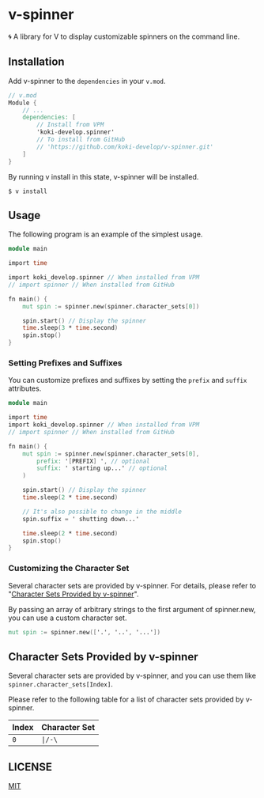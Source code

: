 # v-spinner

🌀 A library for V to display customizable spinners on the command line.

<!-- TODO: demo -->

## Installation

Add v-spinner to the `dependencies` in your `v.mod`.

```v
// v.mod
Module {
	// ...
	dependencies: [
		// Install from VPM
		'koki-develop.spinner'
		// To install from GitHub
		// 'https://github.com/koki-develop/v-spinner.git'
	]
}
```

By running v install in this state, v-spinner will be installed.

```console
$ v install
```

## Usage

The following program is an example of the simplest usage.

```v
module main

import time

import koki_develop.spinner // When installed from VPM
// import spinner // When installed from GitHub

fn main() {
	mut spin := spinner.new(spinner.character_sets[0])

	spin.start() // Display the spinner
	time.sleep(3 * time.second)
	spin.stop()
}
```

<!-- TODO: demo -->

### Setting Prefixes and Suffixes

You can customize prefixes and suffixes by setting the `prefix` and `suffix` attributes.

```v
module main

import time
import koki_develop.spinner // When installed from VPM
// import spinner // When installed from GitHub

fn main() {
	mut spin := spinner.new(spinner.character_sets[0],
		prefix: '[PREFIX] ', // optional
		suffix: ' starting up...' // optional
	)

	spin.start() // Display the spinner
	time.sleep(2 * time.second)

	// It's also possible to change in the middle
	spin.suffix = ' shutting down...'

	time.sleep(2 * time.second)
	spin.stop()
}
```

### Customizing the Character Set

Several character sets are provided by v-spinner. For details, please refer to "[Character Sets Provided by v-spinner](#character-sets-provided-by-v-spinner)".

By passing an array of arbitrary strings to the first argument of spinner.new, you can use a custom character set.

```v
mut spin := spinner.new(['.', '..', '...'])
```

## Character Sets Provided by v-spinner

Several character sets are provided by v-spinner, and you can use them like `spinner.character_sets[Index]`.

Please refer to the following table for a list of character sets provided by v-spinner.

| Index | Character Set |
| ----- | ------------- |
| `0`   | `\|/-\`       |

## LICENSE

[MIT](./LICENSE)
